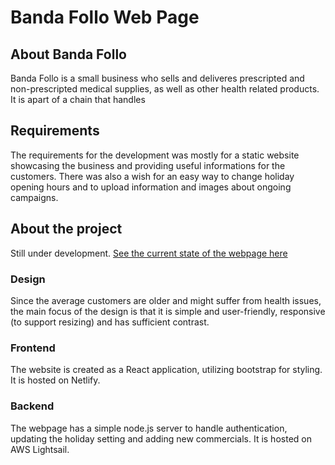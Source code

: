 # Banda Follo Web Page

## About Banda Follo
Banda Follo is a small business who sells and deliveres prescripted and non-prescripted medical supplies, as well as other health related products. It is apart of a chain that handles 

## Requirements
The requirements for the development was mostly for a static website showcasing the business and providing useful informations for the customers. There was also a wish for an easy way to change holiday opening hours and to upload information and images about ongoing campaigns.

## About the project

Still under development.
[See the current state of the webpage here](https://bandafollo.netlify.app)

### Design
Since the average customers are older and might suffer from health issues, the main focus of the design is that it is simple and user-friendly, responsive (to support resizing) and has sufficient contrast.

### Frontend
The website is created as a React application, utilizing bootstrap for styling. It is hosted on Netlify.

### Backend
The webpage has a simple node.js server to handle authentication, updating the holiday setting and adding new commercials.
It is hosted on AWS Lightsail.